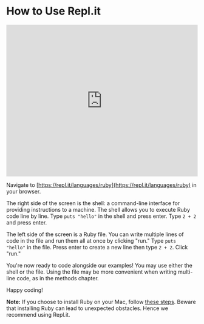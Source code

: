 # How to Use Repl.it

<iframe src="https://player.vimeo.com/video/188359119?rel=0" width="100%" height="400px" frameborder="0" webkitallowfullscreen="" mozallowfullscreen="" allowfullscreen="" style="line-height: 1.6em;" rel="line-height: 1.6em;"></iframe>


Navigate to [https://repl.it/languages/ruby](https://repl.it/languages/ruby) in
your browser.

The right side of the screen is the shell: a command-line interface for
providing instructions to a machine. The shell allows you to execute Ruby code
line by line. Type `puts "hello"` in the shell and press enter. Type `2 + 2` and
press enter.

The left side of the screen is a Ruby file. You can write multiple lines of code
in the file and run them all at once by clicking "run." Type `puts "hello"` in
the file. Press enter to create a new line then type `2 + 2`. Click "run."

You're now ready to code alongside our examples! You may use either the shell or
the file. Using the file may be more convenient when writing multi-line code, as
in the methods chapter.

Happy coding!

**Note:** If you choose to install Ruby on your Mac, follow [these steps][rbenv-setup].
Beware that installing Ruby can lead to unexpected obstacles. Hence we recommend
using Repl.it.

<!-- If you're doing the beginner track during JumpStart, read our [course logistics][logistics] document. -->

[rbenv-setup]: configuration/rbenv_setup.md
